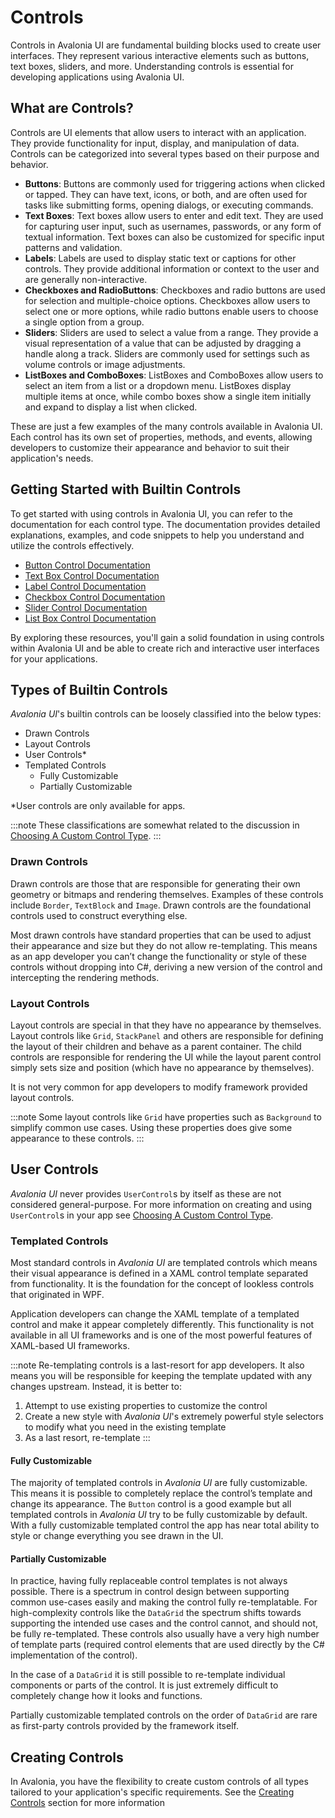 # Controls

Controls in Avalonia UI are fundamental building blocks used to create user interfaces. They represent various interactive elements such as buttons, text boxes, sliders, and more. Understanding controls is essential for developing applications using Avalonia UI.

## What are Controls?

Controls are UI elements that allow users to interact with an application. They provide functionality for input, display, and manipulation of data. Controls can be categorized into several types based on their purpose and behavior.

- **Buttons**: Buttons are commonly used for triggering actions when clicked or tapped. They can have text, icons, or both, and are often used for tasks like submitting forms, opening dialogs, or executing commands.
- **Text Boxes**: Text boxes allow users to enter and edit text. They are used for capturing user input, such as usernames, passwords, or any form of textual information. Text boxes can also be customized for specific input patterns and validation.
- **Labels**: Labels are used to display static text or captions for other controls. They provide additional information or context to the user and are generally non-interactive.
- **Checkboxes and RadioButtons**: Checkboxes and radio buttons are used for selection and multiple-choice options. Checkboxes allow users to select one or more options, while radio buttons enable users to choose a single option from a group.
- **Sliders**: Sliders are used to select a value from a range. They provide a visual representation of a value that can be adjusted by dragging a handle along a track. Sliders are commonly used for settings such as volume controls or image adjustments.
- **ListBoxes and ComboBoxes**: ListBoxes and ComboBoxes allow users to select an item from a list or a dropdown menu. ListBoxes display multiple items at once, while combo boxes show a single item initially and expand to display a list when clicked.

These are just a few examples of the many controls available in Avalonia UI. Each control has its own set of properties, methods, and events, allowing developers to customize their appearance and behavior to suit their application's needs.

## Getting Started with Builtin Controls

To get started with using controls in Avalonia UI, you can refer to the documentation for each control type. The documentation provides detailed explanations, examples, and code snippets to help you understand and utilize the controls effectively.

- [Button Control Documentation](../../../reference/controls/buttons/button)
- [Text Box Control Documentation](../../../reference/controls/detailed-reference/textbox)
- [Label Control Documentation](../../../reference/controls/detailed-reference/label)
- [Checkbox Control Documentation](../../../reference/controls/checkbox)
- [Slider Control Documentation](../../../reference/controls/slider)
- [List Box Control Documentation](../../../reference/controls/listbox)

By exploring these resources, you'll gain a solid foundation in using controls within Avalonia UI and be able to create rich and interactive user interfaces for your applications.

## Types of Builtin Controls

_Avalonia UI_'s builtin controls can be loosely classified into the below types:

* Drawn Controls
* Layout Controls
* User Controls*
* Templated Controls
    * Fully Customizable
    * Partially Customizable

*User controls are only available for apps.

:::note
These classifications are somewhat related to the discussion in [Choosing A Custom Control Type](creating-controls/choosing-a-custom-control-type).
:::

### Drawn Controls

Drawn controls are those that are responsible for generating their own geometry or bitmaps and rendering themselves. Examples of these controls include `Border`, `TextBlock` and `Image`. Drawn controls are the foundational controls used to construct everything else.

Most drawn controls have standard properties that can be used to adjust their appearance and size but they do not allow re-templating. This means as an app developer you can’t change the functionality or style of these controls without dropping into C#, deriving a new version of the control and intercepting the rendering methods.

### Layout Controls

Layout controls are special in that they have no appearance by themselves. Layout controls like `Grid`, `StackPanel` and others are responsible for defining the layout of their children and behave as a parent container. The child controls are responsible for rendering the UI while the layout parent control simply sets size and position (which have no appearance by themselves).

It is not very common for app developers to modify framework provided layout controls.

:::note
Some layout controls like `Grid` have properties such as `Background` to simplify common use cases. Using these properties does give some appearance to these controls.
:::

## User Controls

_Avalonia UI_ never provides `UserControl`s by itself as these are not considered general-purpose. For more information on creating and using `UserControl`s in your app see [Choosing A Custom Control Type](creating-controls/choosing-a-custom-control-type).

### Templated Controls

Most standard controls in _Avalonia UI_ are templated controls which means their visual appearance is defined in a XAML control template separated from functionality. It is the foundation for the concept of lookless controls that originated in WPF.

Application developers can change the XAML template of a templated control and make it appear completely differently. This functionality is not available in all UI frameworks and is one of the most powerful features of XAML-based UI frameworks.

:::note
Re-templating controls is a last-resort for app developers. It also means you will be responsible for keeping the template updated with any changes upstream. Instead, it is better to:

 1. Attempt to use existing properties to customize the control
 2. Create a new style with _Avalonia UI_'s extremely powerful style selectors to modify what you need in the existing template
 3. As a last resort, re-template
:::

#### Fully Customizable

The majority of templated controls in _Avalonia UI_ are fully customizable. This means it is possible to completely replace the control’s template and change its appearance. The `Button` control is a good example but all templated controls in _Avalonia UI_ try to be fully customizable by default. With a fully customizable templated control the app has near total ability to style or change everything you see drawn in the UI.

#### Partially Customizable

In practice, having fully replaceable control templates is not always possible. There is a spectrum in control design between supporting common use-cases easily and making the control fully re-templatable. For high-complexity controls like the `DataGrid` the spectrum shifts towards supporting the intended use cases and the control cannot, and should not, be fully re-templated. These controls also usually have a very high number of template parts (required control elements that are used directly by the C# implementation of the control).

In the case of a `DataGrid` it is still possible to re-template individual components or parts of the control. It is just extremely difficult to completely change how it looks and functions.

Partially customizable templated controls on the order of `DataGrid` are rare as first-party controls provided by the framework itself.

## Creating Controls

In Avalonia, you have the flexibility to create custom controls of all types tailored to your application's specific requirements. See the [Creating Controls](creating-controls) section for more information